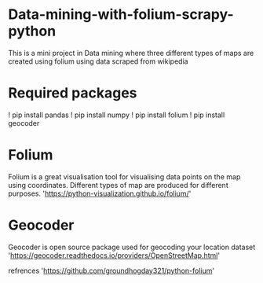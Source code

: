 # Data-mining-with-folium-scrapy-python
This is a mini project in Data mining where three different types of maps are created using folium using data scraped from wikipedia

# Required packages
! pip install pandas
! pip install numpy
! pip install folium
! pip install geocoder

# Folium
Folium is a great visualisation tool for visualising data points on the map using coordinates. Different types of map are produced for different purposes.
'https://python-visualization.github.io/folium/'

# Geocoder
Geocoder is open source package used for geocoding your location dataset
'https://geocoder.readthedocs.io/providers/OpenStreetMap.html'

refrences
'https://github.com/groundhogday321/python-folium'
